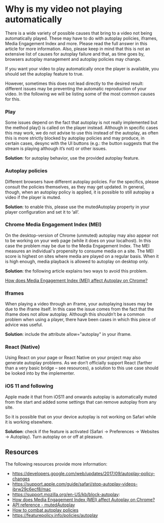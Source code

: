 # Why is my video not playing automatically

There is a wide variety of possible causes that bring to a video not being automatically played. These may have to do with autoplay policies, iframes, Media Engagement Index and more. Please read the full answer in this article for more information. Also, please keep in mind that this is not an extensive list of causes for autoplay failure and that, as time goes by, browsers autoplay management and autoplay policies may change.

If you want your video to play automatically once the player is available, you should set the autoplay feature to true.

However, sometimes this does not lead directly to the desired result: different issues may be preventing the automatic reproduction of your video. In the following we will be listing some of the most common causes for this.

### Play
Some issues depend on the fact that autoplay is not really implemented but the method play() is called on the player instead. Although in specific cases this may work, we do not advise to use this instead of the autoplay, as often this is more strictly blocked by autoplay policies and may produce, in certain cases, desync with the UI buttons (e.g.: the button suggests that the stream is playing although it’s not) or other issues.

**Solution**: for autoplay behavior, use the provided autoplay feature.

### Autoplay policies
Different browsers have different autoplay policies. For the specifics, please consult the policies themselves, as they may get updated. In general, though, when an autoplay policy is applied, it is possible to still autoplay a video if the player is muted.

**Solution**: to enable this, please use the mutedAutoplay property in your player configuration and set it to ‘all’.

### Chrome Media Engagement Index (MEI)
On the desktop-version of Chrome (unmuted) autoplay may also appear not to be working on your web page (while it does on your localhost). In this case the problem may be due to the Media Engagement Index. The MEI measures an individual's propensity to consume media on a site. The MEI score is highest on sites where media are played on a regular basis. When it is high enough, media playback is allowed to autoplay on desktop only.

**Solution**: the following article explains two ways to avoid this problem.

[How does Media Engagement Index (MEI) affect Autoplay on Chrome?](17-how-does-mei-affect-autoplay-on-chrome.md)

### Iframes
When playing a video through an iframe, your autoplaying issues may be due to the iframe itself. In this case the issue comes from the fact that the iframe does not allow autoplay. Although this shouldn’t be a common problem when using a player, there have been cases in which this piece of advice was useful.

**Solution**: include the attribute allow="autoplay" in your iframe.

### React (Native)
Using React on your page or React Native on your project may also generate autoplay problems. As we don’t officially support React (farther than a very basic bridge – see resources), a solution to this use case should be looked into by the implementer.

### iOS 11 and following
Apple made it that from iOS11 and onwards autoplay is automatically muted from the start and added some settings that can remove autoplay from any site.

So it is possible that on your device autoplay is not working on Safari while it is working elsewhere.

**Solution**: check if the feature is activated (Safari -> Preferences -> Websites -> Autoplay). Turn autoplay on or off at pleasure.

## Resources
The following resources provide more information:
- https://developers.google.com/web/updates/2017/09/autoplay-policy-changes
- https://support.apple.com/guide/safari/stop-autoplay-videos-ibrw29c6ecf8/mac
- https://support.mozilla.org/en-US/kb/block-autoplay: 
- [How does Media Engagement Index (MEI) affect Autoplay on Chrome?](17-how-does-mei-affect-autoplay-on-chrome.md)
- [API reference - mutedAutoplay](https://docs.portal.theoplayer.com/api-reference/web/theoplayer.playerconfiguration-mutedautoplay.md)
- [How to combat autoplay policies](02-how-to-combat-autoplay-policies.md)
- https://featurepolicy.info/policies/autoplay